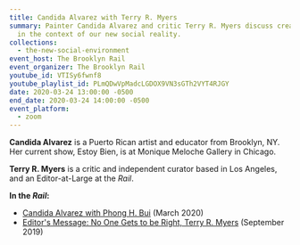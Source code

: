 ```yaml
---
title: Candida Alvarez with Terry R. Myers
summary: Painter Candida Alvarez and critic Terry R. Myers discuss creative life
  in the context of our new social reality.
collections:
  - the-new-social-environment
event_host: The Brooklyn Rail
event_organizer: The Brooklyn Rail
youtube_id: VTISy6fwnf8
youtube_playlist_id: PLmQDwVpMadcLGDOX9VN3sGTh2VYT4RJGY
date: 2020-03-24 13:00:00 -0500
end_date: 2020-03-24 14:00:00 -0500
event_platform:
  - zoom
---
```

**Candida Alvarez** is a Puerto Rican artist and educator from Brooklyn, NY. Her current show, Estoy Bien, is at Monique Meloche Gallery in Chicago.

**Terry R. Myers**  is a critic and independent curator based in Los Angeles, and an Editor-at-Large at the *Rail*.

**In the *Rail*:**

* [Candida Alvarez with Phong H. Bui](https://brooklynrail.org/2020/03/art/CANDIDA-ALVAREZ-with-Phong-H-Bui) (March 2020)
* [Editor's Message: No One Gets to be Right, Terry R. Myers](https://brooklynrail.org/2019/09/editorsmessage/No-one-gets-to-be-right) (September 2019)